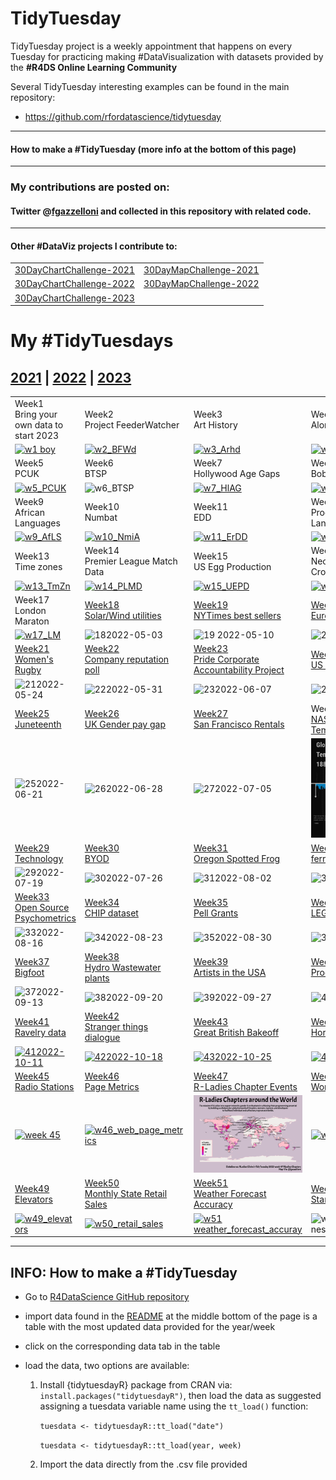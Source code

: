 # TidyTuesday

TidyTuesday project is a weekly appointment that happens on every Tuesday for practicing making #DataVisualization with datasets provided by the **#R4DS Online Learning Community**

Several TidyTuesday interesting examples can be found in the main repository:

-   <https://github.com/rfordatascience/tidytuesday>

------------------------------------------------------------------------

#### How to make a #TidyTuesday (more info at the bottom of this page)

------------------------------------------------------------------------

### My contributions are posted on:

#### Twitter \@[fgazzelloni](https://twitter.com/fgazzelloni) and collected in this repository with related code.

------------------------------------------------------------------------

#### Other #DataViz projects I contribute to:

|                                                                                        |                                                                                             |
|-----------------------------------|-------------------------------------|
| [30DayChartChallenge-2021](https://github.com/Fgazzelloni/rstats-chart-challenge-2021) | [30DayMapChallenge-2021](https://github.com/Fgazzelloni/30DayMapChallenge/tree/master/2021) |
| [30DayChartChallenge-2022](https://github.com/Fgazzelloni/30DayChartChallenge)         | [30DayMapChallenge-2022](https://github.com/Fgazzelloni/30DayMapChallenge/tree/master/2022) |
| [30DayChartChallenge-2023](https://github.com/Fgazzelloni/30DayChartChallenge)         |                                                                                             |

# My #TidyTuesdays

## [2021](data/2021) \| [2022](data/2022) \| [2023](data/2023)

<!-- TABLE START -->

|                                                                                                                                                                             |                                                                                                                                                                                                                        |                                                                                                                                                                                                                                                                                               |                                                                                                                                                                                        |
|-----------------|------------------|--------------------|-----------------|
| Week1<br>Bring your own data to start 2023                                                                                                                                  | Week2<br>Project FeederWatcher                                                                                                                                                                                         | Week3<br>Art History                                                                                                                                                                                                                                                                          | Week4<br>Alone data                                                                                                                                                                    |
| [![w1 boy](data/2023/w1_byod/w1_byo.png)](https://github.com/Fgazzelloni/TidyTuesday/blob/main/data/2023/w1_byod/w1_byo.qmd)                                                | [![w2_BFWd](data/2023/w2_BFWd/w2_BFWd.png)](https://github.com/Fgazzelloni/TidyTuesday/blob/main/data/2023/w2_BFWd/w2_BFWd.qmd)                                                                                        | [![w3_Arhd](data/2023/w3_Arhd/w3_Arhd.png)](https://github.com/Fgazzelloni/TidyTuesday/blob/main/data/2023/w3_Arhd/w3_Arhd.qmd)                                                                                                                                                               | [![w4_Alnd](data/2023/w4_Alnd/w4_Alnd.png)](https://github.com/Fgazzelloni/TidyTuesday/blob/main/data/2023/w4_Alnd/w4_Alnd.qmd)                                                        |
| Week5<br>PCUK                                                                                                                                                               | Week6<br>BTSP                                                                                                                                                                                                          | Week7<br>Hollywood Age Gaps                                                                                                                                                                                                                                                                   | Week8<br>Bob Ross Paintings                                                                                                                                                            |
| [![w5_PCUK](data/2023/w5_PCUK/w5_PCUK.png)](https://github.com/Fgazzelloni/TidyTuesday/blob/main/data/2023/w5_PCUK/w5_PCUK.qmd)                                             | ![w6_BTSP](data/2023/w6_BTSP/w6_BTSP.png)                                                                                                                                                                              | [![w7_HlAG](data/2023/w7_HlAG/w7_HIAG.png)](https://github.com/Fgazzelloni/TidyTuesday/blob/main/data/2023/w7_HlAG/w7_HlAG.qmd)                                                                                                                                                               | [![w8_BbRP](data/2023/w8_BbRP/w8_BbRP.png)](https://github.com/Fgazzelloni/TidyTuesday/blob/main/data/2023/w8_BbRP/w8_BbRP.qmd)                                                        |
| Week9<br>African Languages                                                                                                                                                  | Week10<br>Numbat                                                                                                                                                                                                       | Week11<br>EDD                                                                                                                                                                                                                                                                                 | Week12<br>Programming Languages                                                                                                                                                        |
| [![w9_AfLS](data/2023/w9_AfLS/w9_AfLS.png)](https://github.com/Fgazzelloni/TidyTuesday/blob/main/data/2023/w9_AfLS/w9_AfLS.qmd)                                             | [![w10_NmiA](https://github.com/Fgazzelloni/TidyTuesday/blob/main/data/2023/w10_NmiA/w10_NmiA.png?raw=true)](https://github.com/Fgazzelloni/TidyTuesday/blob/main/data/2023/w10_NmiA/w10_NmiA.qmd)                     | [![w11_ErDD](data/2023/w11_ErDD/w11_ErDD.png)](https://github.com/Fgazzelloni/TidyTuesday/blob/main/data/2023/w11_ErDD/w11_ErDD.qmd)                                                                                                                                                          | [![w12_PrgL](data/2023/w12_PrgL/w12_PrgL.png)](https://github.com/Fgazzelloni/TidyTuesday/blob/main/data/2023/w12_PrgL/w12_PrgL.qmd)                                                   |
| Week13<br>Time zones                                                                                                                                                        | Week14<br>Premier League Match Data                                                                                                                                                                                    | Week15<br>US Egg Production                                                                                                                                                                                                                                                                   | Week16<br>Neolithic Founder Crops                                                                                                                                                      |
| [![w13_TmZn](data/2023/w13_TmZn/w13_TmZn.png)](https://github.com/Fgazzelloni/TidyTuesday/blob/main/data/2023/w13_TmZn/w13_TmZn.qmd)                                        | [![w14_PLMD](data/2023/w14_PLMD/w14_PLMD.png)](https://github.com/Fgazzelloni/TidyTuesday/blob/main/data/2023/w14_PLMD/w14_PLMD.qmd)                                                                                   | [![w15_UEPD](data/2023/w15_UEPD/w15_UEPD.png)](https://github.com/Fgazzelloni/TidyTuesday/blob/main/data/2023/w15_UEPD/w15_UEPD.qmd)                                                                                                                                                          | [![w16_NFC](data/2023/w16_NFC/w16_NFC.png)](https://github.com/Fgazzelloni/TidyTuesday/blob/main/data/2023/w16_NFC/w16_NFC.qmd)                                                        |
| Week17<br>London Maraton                                                                                                                                                    | [Week18](data/2022/w18_solar_wind)<br>[Solar/Wind utilities](https://github.com/rfordatascience/tidytuesday/blob/master/data/2022/2022-05-03/readme.md)                                                                | [Week19](data/2022/w19_nyt)<br>[NYTimes best sellers](https://github.com/rfordatascience/tidytuesday/blob/master/data/2022/2022-05-10/readme.md)                                                                                                                                              | [Week20](data/2022/w20_eurovision)<br>[Eurovision](https://github.com/rfordatascience/tidytuesday/blob/master/data/2022/2022-05-17/readme.md)                                          |
| [![w17_LM](data/2023/w17_LM/w17_LM.png)](https://github.com/Fgazzelloni/TidyTuesday/blob/main/data/2023/w17_LM/w17_LM.qmd)                                                  | ![182022-05-03](data/2022/w18_solar_wind/w18_solar_wind.png)                                                                                                                                                           | ![19 2022-05-10](data/2022/w19_nyt/w19_nyt.png)                                                                                                                                                                                                                                               | ![20 2022-05-17](data/2022/w20_eurovision/w20_eurovision.png)                                                                                                                          |
| [Week21](data/2022/w21_rugby)<br>[Women's Rugby](https://github.com/rfordatascience/tidytuesday/blob/master/data/2022/2022-05-24/readme.md)                                 | [Week22](data/2022/w22_reputation)<br>[Company reputation poll](https://github.com/rfordatascience/tidytuesday/tree/master/data/2022/2022-05-31)                                                                       | [Week23](data/2022/w23_pride)<br>[Pride Corporate Accountability Project](https://github.com/rfordatascience/tidytuesday/tree/master/data/2022/2022-06-07)                                                                                                                                    | [Week24](data/2022/w24_drought)<br>[US Drought](https://github.com/rfordatascience/tidytuesday/tree/master/data/2022/2022-06-14)                                                       |
| ![212022-05-24](data/2022/w21_rugby/w21_women_rugby.png)                                                                                                                    | ![222022-05-31](data/2022/w22_reputation/w22_reputation.png)                                                                                                                                                           | ![232022-06-07](data/2022/w23_pride/w23_pride.png)                                                                                                                                                                                                                                            | ![242022-06-14](data/2022/w24_drought/w24_drought.png)                                                                                                                                 |
| [Week25](data/2022/w25_juneteenth)<br>[Juneteenth](https://github.com/rfordatascience/tidytuesday/tree/master/data/2022/2022-06-21)                                         | [Week26](data/2022/w26_paygap)<br>[UK Gender pay gap](https://github.com/rfordatascience/tidytuesday/tree/master/data/2022/2022-06-28)                                                                                 | [Week27](data/2022/w27_rentals)<br>[San Francisco Rentals](https://github.com/rfordatascience/tidytuesday/tree/master/data/2022/2022-07-05)                                                                                                                                                   | Week28<br>[NASA GISS Surface Temperature Analysis](https://github.com/rfordatascience/tidytuesday/blob/master/data/2023/2023-07-11/readme.md)                                          |
| ![252022-06-21](data/2022/w25_juneteenth/w25_juneteenth.png)                                                                                                                | ![262022-06-28](data/2022/w26_paygap/w26_paygap.png)                                                                                                                                                                   | ![272022-07-05](data/2022/w27_rentals/w27_rentals.png)                                                                                                                                                                                                                                        | [![282022-07-12](data/2023/w28_GlST/w28_GIST.png)](https://github.com/Fgazzelloni/TidyTuesday/blob/main/data/2023/w28_GlST/w28_GlST.qmd)                                               |
| [Week29](data/2022/w29_technology)<br>[Technology](https://github.com/rfordatascience/tidytuesday/tree/master/data/2022/2022-07-19)                                         | [Week30](data/2022/w30_BYOD)<br>[BYOD](https://github.com/rfordatascience/tidytuesday/blob/master/data/2021/2021-08-10/readme.md)                                                                                      | [Week31](data/2022/w31_frogs)<br>[Oregon Spotted Frog](https://github.com/rfordatascience/tidytuesday/tree/master/data/2022/2022-08-02)                                                                                                                                                       | [Week32](data/2022/w32_ferriswheels)<br>[ferriswheels](https://github.com/rfordatascience/tidytuesday/tree/master/data/2022/2022-08-09)                                                |
| ![292022-07-19](data/2022/w29_technology/w29_technology.png)                                                                                                                | ![302022-07-26](data/2022/w30_BYOD/w30_BYOD.png)                                                                                                                                                                       | ![312022-08-02](data/2022/w31_frogs/w31_frogs.png)                                                                                                                                                                                                                                            | ![322022-08-09](data/2022/w32_ferriswheels/w32_ferriswheels.png)                                                                                                                       |
| [Week33](data/2022/w33_psychometrics)<br>[Open Source Psychometrics](https://github.com/rfordatascience/tidytuesday/tree/master/data/2022/2022-08-16)                       | [Week34](data/2022/w34_chips)<br>[CHIP dataset](https://github.com/rfordatascience/tidytuesday/tree/master/data/2022/2022-08-23)                                                                                       | [Week35](data/2022/w35_pell)<br>[Pell Grants](https://github.com/rfordatascience/tidytuesday/tree/master/data/2022/2022-08-30)                                                                                                                                                                | [Week36](data/2022/w36_lego)<br>[LEGO database](https://github.com/rfordatascience/tidytuesday/tree/master/data/2022/2022-09-06)                                                       |
| ![332022-08-16](data/2022/w33_psychometrics/w33_psychometrics.png)                                                                                                          | ![342022-08-23](data/2022/w34_chips/w34_chips.png)                                                                                                                                                                     | ![352022-08-30](data/2022/w35_pell/w35_pell.png)                                                                                                                                                                                                                                              | ![362022-09-06](data/2022/w36_lego/w36_lego.png)                                                                                                                                       |
| [Week37](data/2022/w37_bigfoot)<br>[Bigfoot](https://github.com/rfordatascience/tidytuesday/tree/master/data/2022/2022-09-13)                                               | [Week38](data/2022/w38_hydro_wastewater.Rmd)<br>[Hydro Wastewater plants](https://github.com/rfordatascience/tidytuesday/tree/master/data/2022/2022-09-20)                                                             | [Week39](data/2022/w39_us_artists)<br>[Artists in the USA](https://github.com/rfordatascience/tidytuesday/tree/master/data/2022/2022-09-27)                                                                                                                                                   | [Week40](data/2022/w40_product_hunt)<br>[Product Hunt products](https://github.com/rfordatascience/tidytuesday/tree/master/data/2022/2022-10-04)                                       |
| ![372022-09-13](data/2022/w37_bigfoot/w37_bigfoot.png)                                                                                                                      | ![382022-09-20](data/2022/w38_hydro_wastewater/w38_hydro_wastewater_v2.png)                                                                                                                                            | ![392022-09-27](data/2022/w39_us_artists/w39_us_artists.png)                                                                                                                                                                                                                                  | ![402022-10-04](data/2022/w40_product_hunt/w40_product_hunt.png)                                                                                                                       |
| [Week41](data/2022/w41_yarn)<br>[Ravelry data](https://github.com/rfordatascience/tidytuesday/tree/master/data/2022/2022-10-11)                                             | [Week42](data/2022/w42_stranger_things_dialogue)<br>[Stranger things dialogue](https://github.com/rfordatascience/tidytuesday/tree/master/data/2022/2022-10-18)                                                        | [Week43](data/2022/w43_gbb)<br>[Great British Bakeoff](https://github.com/rfordatascience/tidytuesday/tree/master/data/2022/2022-10-25)                                                                                                                                                       | [Week44](data/2022/w44_horror_movies)<br>[Horror Movies](https://github.com/rfordatascience/tidytuesday/tree/master/data/2022/2022-11-01)                                              |
| [![412022-10-11](data/2022/w41_yarn/w41_yarn.png)](https://github.com/Fgazzelloni/TidyTuesday/blob/main/data/2022/w41_yarn/w41_yarn.R)                                      | [![422022-10-18](data/2022/w42_stranger_things_dialogue/w42_stranger_things_dialogue.png)](https://github.com/Fgazzelloni/TidyTuesday/blob/main/data/2022/w42_stranger_things_dialogue/w42_stranger_things_dialogue.R) | [![432022-10-25](data/2022/w43_gbb/w43_gbb.png)](https://github.com/Fgazzelloni/TidyTuesday/blob/main/data/2022/w43_gbb/w43_gbb.Rmd)                                                                                                                                                          | [![442022-11-01](data/2022/w44_horror_movies/w44_horror_movies.png)](https://github.com/Fgazzelloni/TidyTuesday/blob/main/data/2022/w44_horror_movies/w44_horror_movies.Rmd)           |
| [Week45](data/2022/w45_...)<br>[Radio Stations](https://github.com/rfordatascience/tidytuesday/tree/master/data/2022/2022-11-08)                                            | [Week46](data/2022/w46_)<br>[Page Metrics](https://github.com/rfordatascience/tidytuesday/tree/master/data/2022/2022-11-15)                                                                                            | [Week47](data/2022/w47_)<br>[R-Ladies Chapter Events](https://github.com/rfordatascience/tidytuesday/blob/master/data/2023/2023-11-21/readme.md)                                                                                                                                              | [Week48](data/2022/w44_)<br>[World Cup](https://github.com/rfordatascience/tidytuesday/tree/master/data/2022/2022-11-29)                                                               |
| [![week 45](data/2022/w45_radio_stations/w45_radio_stations.png)](https://github.com/Fgazzelloni/TidyTuesday/blob/main/data/2022/w45_radio_stations/w45_radio_stations.Rmd) | [![w46_web_page_metrics](data/2022/w46_web_page_metrics/w46_web_page_metrics.png)](https://github.com/Fgazzelloni/TidyTuesday/blob/main/data/2022/w46_web_page_metrics/w46_web_page_metrics.Rmd)                       | [![w47_rladies_chapter_events](https://raw.githubusercontent.com/Fgazzelloni/TidyTuesday/main/data/2023/w47_rladies_chapter_events/w47_rladies_chapter_events.png)](https://github.com/Fgazzelloni/TidyTuesday/blob/main/data/2023/w47_rladies_chapter_events/w47_rladies_chapter_events.qmd) | [![w48_fifa_world_cup](data/2022/w48_FIFA_World_Cup/w48_fifa_world_cup.png)](https://github.com/Fgazzelloni/TidyTuesday/blob/main/data/2022/w48_FIFA_World_Cup/w48_fifa_world_cup.Rmd) |
| [Week49](data/2022/w49_...)<br>[Elevators](https://github.com/rfordatascience/tidytuesday/tree/master/data/2022/2022-12-06)                                                 | [Week50](data/2022/w50_)<br>[Monthly State Retail Sales](https://github.com/rfordatascience/tidytuesday/tree/master/data/2022/2022-12-13)                                                                              | [Week51](data/2022/w47_)<br>[Weather Forecast Accuracy](https://github.com/rfordatascience/tidytuesday/tree/master/data/2022/2022-12-20)                                                                                                                                                      | [Week52](data/2022/w52_)<br>[Star Trek Timelines](https://github.com/rfordatascience/tidytuesday/tree/master/data/2022/2022-12-27)                                                     |
| [![w49_elevators](data/2022/w49_elevators/w49_elevators.png)](https://github.com/Fgazzelloni/TidyTuesday/blob/main/data/2022/w49_elevators/w49_elevators.Rmd)               | [![w50_retail_sales](data/2022/w50_retail_sales/w50_retail_sales.png)](https://github.com/Fgazzelloni/TidyTuesday/blob/main/data/2022/w50_retail_sales/w50_retail_sales.Rmd)                                           | [![w51 weather_forecast_accuray](data/2022/w51_weather_forecast_accuracy/w51_weather_forecast_accuray.png)](https://github.com/Fgazzelloni/TidyTuesday/blob/main/data/2022/w51_weather_forecast_accuracy/w51_weather_forecast_accuracy.Rmd)                                                   | ![w52_star_trek_timelines](data/2022/w52_star_trek_timelines/w52_star_trek_timeline.png)                                                                                               |

------------------------------------------------------------------------

<!-- TABLE END -->

## INFO: How to make a #TidyTuesday

-   Go to [R4DataScience GitHub repository](https://github.com/rfordatascience/tidytuesday)

-   import data found in the [README](https://github.com/rfordatascience/tidytuesday/blob/master/README.md) at the middle bottom of the page is a table with the most updated data provided for the year/week

-   click on the corresponding data tab in the table

-   load the data, two options are available:

    1.  Install {tidytuesdayR} package from CRAN via: `install.packages("tidytuesdayR")`, then load the data as suggested assigning a tuesdata variable name using the `tt_load()` function:

        `tuesdata <- tidytuesdayR::tt_load("date")`

        `tuesdata <- tidytuesdayR::tt_load(year, week)`

    2.  Import the data directly from the .csv file provided
